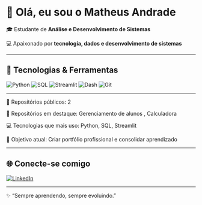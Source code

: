 # 👋 Olá, eu sou o Matheus Andrade

🎓 Estudante de **Análise e Desenvolvimento de Sistemas**

💻 Apaixonado por **tecnologia, dados e desenvolvimento de sistemas**

---

## 🚀 Tecnologias & Ferramentas

![Python](https://img.shields.io/badge/Python-3776AB?style=for-the-badge\&logo=python\&logoColor=white)
![SQL](https://img.shields.io/badge/SQL-003B57?style=for-the-badge\&logo=database\&logoColor=white)
![Streamlit](https://img.shields.io/badge/Streamlit-FF4B4B?style=for-the-badge\&logo=streamlit\&logoColor=white)
![Dash](https://img.shields.io/badge/Dash-008DE4?style=for-the-badge\&logo=plotly\&logoColor=white)
![Git](https://img.shields.io/badge/Git-F05032?style=for-the-badge\&logo=git\&logoColor=white)


---



🌟 Repositórios públicos: 2

📌 Repositórios em destaque: Gerenciamento de alunos , Calculadora

💻 Tecnologias que mais uso: Python, SQL, Streamlit

🎯 Objetivo atual: Criar portfólio profissional e consolidar aprendizado


---
## 🌐 Conecte-se comigo

[![LinkedIn](https://img.shields.io/badge/LinkedIn-0077B5?style=for-the-badge\&logo=linkedin\&logoColor=white)](https://www.linkedin.com/in/matheus-andrade-6b86a9210)

---

✨ “Sempre aprendendo, sempre evoluindo.”
